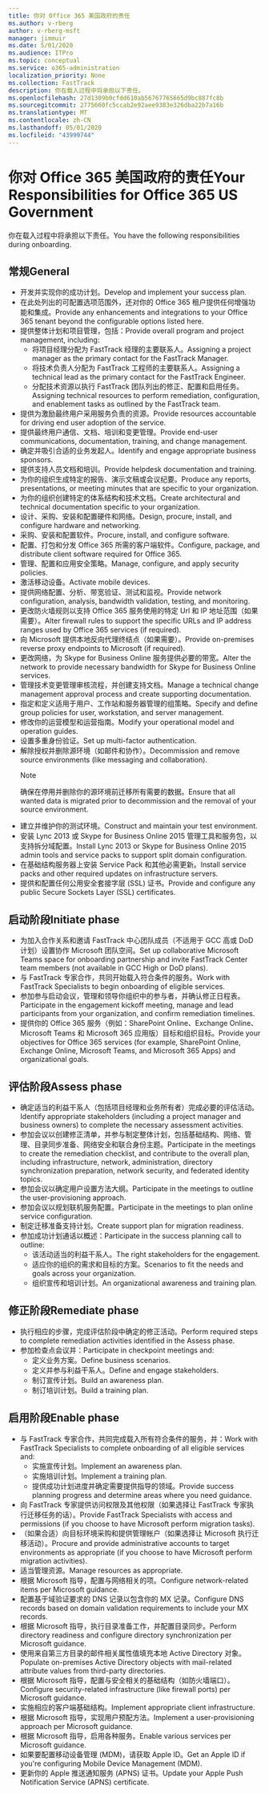 ```yaml
---
title: 你对 Office 365 美国政府的责任
ms.author: v-rberg
author: v-rberg-msft
manager: jimmuir
ms.date: 5/01/2020
ms.audience: ITPro
ms.topic: conceptual
ms.service: o365-administration
localization_priority: None
ms.collection: FastTrack
description: 你在载入过程中将承担以下责任。
ms.openlocfilehash: 27d1309b0cfdd610ab56767765665d9bc887fc8b
ms.sourcegitcommit: 2775660fc5ccab2e92aee9383e326dba22b7a16b
ms.translationtype: MT
ms.contentlocale: zh-CN
ms.lasthandoff: 05/01/2020
ms.locfileid: "43999744"
---
```

# <a name="your-responsibilities-for-office-365-us-government"></a><span data-ttu-id="5d2b6-103">你对 Office 365 美国政府的责任</span><span class="sxs-lookup"><span data-stu-id="5d2b6-103">Your Responsibilities for Office 365 US Government</span></span>

<span data-ttu-id="5d2b6-104">你在载入过程中将承担以下责任。</span><span class="sxs-lookup"><span data-stu-id="5d2b6-104">You have the following responsibilities during onboarding.</span></span>
  
## <a name="general"></a><span data-ttu-id="5d2b6-105">常规</span><span class="sxs-lookup"><span data-stu-id="5d2b6-105">General</span></span>

- <span data-ttu-id="5d2b6-106">开发并实现你的成功计划。</span><span class="sxs-lookup"><span data-stu-id="5d2b6-106">Develop and implement your success plan.</span></span>   
- <span data-ttu-id="5d2b6-107">在此处列出的可配置选项范围外，还对你的 Office 365 租户提供任何增强功能和集成。</span><span class="sxs-lookup"><span data-stu-id="5d2b6-107">Provide any enhancements and integrations to your Office 365 tenant beyond the configurable options listed here.</span></span>    
- <span data-ttu-id="5d2b6-108">提供整体计划和项目管理，包括：</span><span class="sxs-lookup"><span data-stu-id="5d2b6-108">Provide overall program and project management, including:</span></span>     
  - <span data-ttu-id="5d2b6-109">将项目经理分配为 FastTrack 经理的主要联系人。</span><span class="sxs-lookup"><span data-stu-id="5d2b6-109">Assigning a project manager as the primary contact for the FastTrack Manager.</span></span>   
  - <span data-ttu-id="5d2b6-110">将技术负责人分配为 FastTrack 工程师的主要联系人。</span><span class="sxs-lookup"><span data-stu-id="5d2b6-110">Assigning a technical lead as the primary contact for the FastTrack Engineer.</span></span>  
  - <span data-ttu-id="5d2b6-111">分配技术资源以执行 FastTrack 团队列出的修正、配置和启用任务。</span><span class="sxs-lookup"><span data-stu-id="5d2b6-111">Assigning technical resources to perform remediation, configuration, and enablement tasks as outlined by the FastTrack team.</span></span>   
- <span data-ttu-id="5d2b6-112">提供为激励最终用户采用服务负责的资源。</span><span class="sxs-lookup"><span data-stu-id="5d2b6-112">Provide resources accountable for driving end user adoption of the service.</span></span>    
- <span data-ttu-id="5d2b6-113">提供最终用户通信、文档、培训和变更管理。</span><span class="sxs-lookup"><span data-stu-id="5d2b6-113">Provide end-user communications, documentation, training, and change management.</span></span>    
- <span data-ttu-id="5d2b6-114">确定并吸引合适的业务发起人。</span><span class="sxs-lookup"><span data-stu-id="5d2b6-114">Identify and engage appropriate business sponsors.</span></span>     
- <span data-ttu-id="5d2b6-115">提供支持人员文档和培训。</span><span class="sxs-lookup"><span data-stu-id="5d2b6-115">Provide helpdesk documentation and training.</span></span>     
- <span data-ttu-id="5d2b6-116">为你的组织生成特定的报告、演示文稿或会议纪要。</span><span class="sxs-lookup"><span data-stu-id="5d2b6-116">Produce any reports, presentations, or meeting minutes that are specific to your organization.</span></span>     
- <span data-ttu-id="5d2b6-117">为你的组织创建特定的体系结构和技术文档。</span><span class="sxs-lookup"><span data-stu-id="5d2b6-117">Create architectural and technical documentation specific to your organization.</span></span>     
- <span data-ttu-id="5d2b6-118">设计、采购、安装和配置硬件和网络。</span><span class="sxs-lookup"><span data-stu-id="5d2b6-118">Design, procure, install, and configure hardware and networking.</span></span>    
- <span data-ttu-id="5d2b6-119">采购、安装和配置软件。</span><span class="sxs-lookup"><span data-stu-id="5d2b6-119">Procure, install, and configure software.</span></span>     
- <span data-ttu-id="5d2b6-120">配置、打包和分发 Office 365 所需的客户端软件。</span><span class="sxs-lookup"><span data-stu-id="5d2b6-120">Configure, package, and distribute client software required for Office 365.</span></span>    
- <span data-ttu-id="5d2b6-121">管理、配置和应用安全策略。</span><span class="sxs-lookup"><span data-stu-id="5d2b6-121">Manage, configure, and apply security policies.</span></span>    
- <span data-ttu-id="5d2b6-122">激活移动设备。</span><span class="sxs-lookup"><span data-stu-id="5d2b6-122">Activate mobile devices.</span></span>    
- <span data-ttu-id="5d2b6-123">提供网络配置、分析、带宽验证、测试和监视。</span><span class="sxs-lookup"><span data-stu-id="5d2b6-123">Provide network configuration, analysis, bandwidth validation, testing, and monitoring.</span></span> 
- <span data-ttu-id="5d2b6-124">更改防火墙规则以支持 Office 365 服务使用的特定 Url 和 IP 地址范围（如果需要）。</span><span class="sxs-lookup"><span data-stu-id="5d2b6-124">Alter firewall rules to support the specific URLs and IP address ranges used by Office 365 services (if required).</span></span>
- <span data-ttu-id="5d2b6-125">向 Microsoft 提供本地反向代理终结点（如果需要）。</span><span class="sxs-lookup"><span data-stu-id="5d2b6-125">Provide on-premises reverse proxy endpoints to Microsoft (if required).</span></span>     
- <span data-ttu-id="5d2b6-126">更改网络，为 Skype for Business Online 服务提供必要的带宽。</span><span class="sxs-lookup"><span data-stu-id="5d2b6-126">Alter the network to provide necessary bandwidth for Skype for Business Online services.</span></span>   
- <span data-ttu-id="5d2b6-127">管理技术变更管理审核流程，并创建支持文档。</span><span class="sxs-lookup"><span data-stu-id="5d2b6-127">Manage a technical change management approval process and create supporting documentation.</span></span>    
- <span data-ttu-id="5d2b6-128">指定和定义适用于用户、工作站和服务器管理的组策略。</span><span class="sxs-lookup"><span data-stu-id="5d2b6-128">Specify and define group policies for user, workstation, and server management.</span></span>    
- <span data-ttu-id="5d2b6-129">修改你的运营模型和运营指南。</span><span class="sxs-lookup"><span data-stu-id="5d2b6-129">Modify your operational model and operation guides.</span></span>   
- <span data-ttu-id="5d2b6-130">设置多重身份验证。</span><span class="sxs-lookup"><span data-stu-id="5d2b6-130">Set up multi-factor authentication.</span></span>   
- <span data-ttu-id="5d2b6-131">解除授权并删除源环境（如邮件和协作）。</span><span class="sxs-lookup"><span data-stu-id="5d2b6-131">Decommission and remove source environments (like messaging and collaboration).</span></span> 
    > [!NOTE]
    > <span data-ttu-id="5d2b6-132">确保在停用并删除你的源环境前迁移所有需要的数据。</span><span class="sxs-lookup"><span data-stu-id="5d2b6-132">Ensure that all wanted data is migrated prior to decommission and the removal of your source environment.</span></span>   
- <span data-ttu-id="5d2b6-133">建立并维护你的测试环境。</span><span class="sxs-lookup"><span data-stu-id="5d2b6-133">Construct and maintain your test environment.</span></span>  
- <span data-ttu-id="5d2b6-134">安装 Lync 2013 或 Skype for Business Online 2015 管理工具和服务包，以支持拆分域配置。</span><span class="sxs-lookup"><span data-stu-id="5d2b6-134">Install Lync 2013 or Skype for Business Online 2015 admin tools and service packs to support split domain configuration.</span></span>    
- <span data-ttu-id="5d2b6-135">在基础结构服务器上安装 Service Pack 和其他必需更新。</span><span class="sxs-lookup"><span data-stu-id="5d2b6-135">Install service packs and other required updates on infrastructure servers.</span></span>     
- <span data-ttu-id="5d2b6-136">提供和配置任何公用安全套接字层 (SSL) 证书。</span><span class="sxs-lookup"><span data-stu-id="5d2b6-136">Provide and configure any public Secure Sockets Layer (SSL) certificates.</span></span> 
    
## <a name="initiate-phase"></a><span data-ttu-id="5d2b6-137">启动阶段</span><span class="sxs-lookup"><span data-stu-id="5d2b6-137">Initiate phase</span></span>

- <span data-ttu-id="5d2b6-138">为加入合作关系和邀请 FastTrack 中心团队成员（不适用于 GCC 高或 DoD 计划）设置协作 Microsoft 团队空间。</span><span class="sxs-lookup"><span data-stu-id="5d2b6-138">Set up collaborative Microsoft Teams space for onboarding partnership and invite FastTrack Center team members (not available in GCC High or DoD plans).</span></span>   
- <span data-ttu-id="5d2b6-139">与 FastTrack 专家合作，共同开始载入符合条件的服务。</span><span class="sxs-lookup"><span data-stu-id="5d2b6-139">Work with FastTrack Specialists to begin onboarding of eligible services.</span></span>    
- <span data-ttu-id="5d2b6-140">参加参与启动会议，管理和领导你组织中的参与者，并确认修正日程表。</span><span class="sxs-lookup"><span data-stu-id="5d2b6-140">Participate in the engagement kickoff meeting, manage and lead participants from your organization, and confirm remediation timelines.</span></span>    
- <span data-ttu-id="5d2b6-141">提供你的 Office 365 服务（例如：SharePoint Online、Exchange Online、Microsoft Teams 和 Microsoft 365 应用版）目标和组织目标。</span><span class="sxs-lookup"><span data-stu-id="5d2b6-141">Provide your objectives for Office 365 services (for example, SharePoint Online, Exchange Online, Microsoft Teams, and Microsoft 365 Apps) and organizational goals.</span></span>
    
## <a name="assess-phase"></a><span data-ttu-id="5d2b6-142">评估阶段</span><span class="sxs-lookup"><span data-stu-id="5d2b6-142">Assess phase</span></span>

- <span data-ttu-id="5d2b6-143">确定适当的利益干系人（包括项目经理和业务所有者）完成必要的评估活动。</span><span class="sxs-lookup"><span data-stu-id="5d2b6-143">Identify appropriate stakeholders (including a project manager and business owners) to complete the necessary assessment activities.</span></span>    
- <span data-ttu-id="5d2b6-144">参加会议以创建修正清单，并参与制定整体计划，包括基础结构、网络、管理、目录同步准备、网络安全和联合身份主题。</span><span class="sxs-lookup"><span data-stu-id="5d2b6-144">Participate in the meetings to create the remediation checklist, and contribute to the overall plan, including infrastructure, network, administration, directory synchronization preparation, network security, and federated identity topics.</span></span> 
- <span data-ttu-id="5d2b6-145">参加会议以确定用户设置方法大纲。</span><span class="sxs-lookup"><span data-stu-id="5d2b6-145">Participate in the meetings to outline the user-provisioning approach.</span></span>     
- <span data-ttu-id="5d2b6-146">参加会议以规划联机服务配置。</span><span class="sxs-lookup"><span data-stu-id="5d2b6-146">Participate in the meetings to plan online service configuration.</span></span>    
- <span data-ttu-id="5d2b6-147">制定迁移准备支持计划。</span><span class="sxs-lookup"><span data-stu-id="5d2b6-147">Create support plan for migration readiness.</span></span>    
- <span data-ttu-id="5d2b6-148">参加成功计划通话以概述：</span><span class="sxs-lookup"><span data-stu-id="5d2b6-148">Participate in the success planning call to outline:</span></span>   
  - <span data-ttu-id="5d2b6-149">该活动适当的利益干系人。</span><span class="sxs-lookup"><span data-stu-id="5d2b6-149">The right stakeholders for the engagement.</span></span>   
  - <span data-ttu-id="5d2b6-150">适应你的组织的需求和目标的方案。</span><span class="sxs-lookup"><span data-stu-id="5d2b6-150">Scenarios to fit the needs and goals across your organization.</span></span>   
  - <span data-ttu-id="5d2b6-151">组织宣传和培训计划。</span><span class="sxs-lookup"><span data-stu-id="5d2b6-151">An organizational awareness and training plan.</span></span>
    
## <a name="remediate-phase"></a><span data-ttu-id="5d2b6-152">修正阶段</span><span class="sxs-lookup"><span data-stu-id="5d2b6-152">Remediate phase</span></span>

- <span data-ttu-id="5d2b6-153">执行相应的步骤，完成评估阶段中确定的修正活动。</span><span class="sxs-lookup"><span data-stu-id="5d2b6-153">Perform required steps to complete remediation activities identified in the Assess phase.</span></span>  
- <span data-ttu-id="5d2b6-154">参加检查点会议并：</span><span class="sxs-lookup"><span data-stu-id="5d2b6-154">Participate in checkpoint meetings and:</span></span>   
  - <span data-ttu-id="5d2b6-155">定义业务方案。</span><span class="sxs-lookup"><span data-stu-id="5d2b6-155">Define business scenarios.</span></span>  
  - <span data-ttu-id="5d2b6-156">定义并参与利益干系人。</span><span class="sxs-lookup"><span data-stu-id="5d2b6-156">Define and engage stakeholders.</span></span>  
  - <span data-ttu-id="5d2b6-157">制订宣传计划。</span><span class="sxs-lookup"><span data-stu-id="5d2b6-157">Build an awareness plan.</span></span> 
  - <span data-ttu-id="5d2b6-158">制订培训计划。</span><span class="sxs-lookup"><span data-stu-id="5d2b6-158">Build a training plan.</span></span>
    
## <a name="enable-phase"></a><span data-ttu-id="5d2b6-159">启用阶段</span><span class="sxs-lookup"><span data-stu-id="5d2b6-159">Enable phase</span></span>

- <span data-ttu-id="5d2b6-160">与 FastTrack 专家合作，共同完成载入所有符合条件的服务，并：</span><span class="sxs-lookup"><span data-stu-id="5d2b6-160">Work with FastTrack Specialists to complete onboarding of all eligible services and:</span></span>  
  - <span data-ttu-id="5d2b6-161">实施宣传计划。</span><span class="sxs-lookup"><span data-stu-id="5d2b6-161">Implement an awareness plan.</span></span>   
  - <span data-ttu-id="5d2b6-162">实施培训计划。</span><span class="sxs-lookup"><span data-stu-id="5d2b6-162">Implement a training plan.</span></span>   
  - <span data-ttu-id="5d2b6-163">提供成功计划进度并确定需要提供指导的领域。</span><span class="sxs-lookup"><span data-stu-id="5d2b6-163">Provide success planning progress and determine areas where you need guidance.</span></span>  
- <span data-ttu-id="5d2b6-164">向 FastTrack 专家提供访问权限及其他权限（如果选择让 FastTrack 专家执行迁移任务的话）。</span><span class="sxs-lookup"><span data-stu-id="5d2b6-164">Provide FastTrack Specialists with access and permissions (if you choose to have Microsoft perform migration tasks).</span></span>   
- <span data-ttu-id="5d2b6-165">（如果合适）向目标环境采购和提供管理帐户（如果选择让 Microsoft 执行迁移活动）。</span><span class="sxs-lookup"><span data-stu-id="5d2b6-165">Procure and provide administrative accounts to target environments as appropriate (if you choose to have Microsoft perform migration activities).</span></span>    
- <span data-ttu-id="5d2b6-166">适当管理资源。</span><span class="sxs-lookup"><span data-stu-id="5d2b6-166">Manage resources as appropriate.</span></span>     
- <span data-ttu-id="5d2b6-167">根据 Microsoft 指导，配置与网络相关的项。</span><span class="sxs-lookup"><span data-stu-id="5d2b6-167">Configure network-related items per Microsoft guidance.</span></span>    
- <span data-ttu-id="5d2b6-168">配置基于域验证要求的 DNS 记录以包含你的 MX 记录。</span><span class="sxs-lookup"><span data-stu-id="5d2b6-168">Configure DNS records based on domain validation requirements to include your MX records.</span></span>    
- <span data-ttu-id="5d2b6-169">根据 Microsoft 指导，执行目录准备工作，并配置目录同步。</span><span class="sxs-lookup"><span data-stu-id="5d2b6-169">Perform directory readiness and configure directory synchronization per Microsoft guidance.</span></span>   
- <span data-ttu-id="5d2b6-170">使用来自第三方目录的邮件相关属性值填充本地 Active Directory 对象。</span><span class="sxs-lookup"><span data-stu-id="5d2b6-170">Populate on-premises Active Directory objects with mail-related attribute values from third-party directories.</span></span>    
- <span data-ttu-id="5d2b6-171">根据 Microsoft 指导，配置与安全相关的基础结构（如防火墙端口）。</span><span class="sxs-lookup"><span data-stu-id="5d2b6-171">Configure security-related infrastructure (like firewall ports) per Microsoft guidance.</span></span>    
- <span data-ttu-id="5d2b6-172">实施相应的客户端基础结构。</span><span class="sxs-lookup"><span data-stu-id="5d2b6-172">Implement appropriate client infrastructure.</span></span>   
- <span data-ttu-id="5d2b6-173">根据 Microsoft 指导，实现用户预配方法。</span><span class="sxs-lookup"><span data-stu-id="5d2b6-173">Implement a user-provisioning approach per Microsoft guidance.</span></span>    
- <span data-ttu-id="5d2b6-174">根据 Microsoft 指导，启用各种服务。</span><span class="sxs-lookup"><span data-stu-id="5d2b6-174">Enable various services per Microsoft guidance.</span></span>    
- <span data-ttu-id="5d2b6-175">如果要配置移动设备管理 (MDM)，请获取 Apple ID。</span><span class="sxs-lookup"><span data-stu-id="5d2b6-175">Get an Apple ID if you're configuring Mobile Device Management (MDM).</span></span>   
- <span data-ttu-id="5d2b6-176">更新你的 Apple 推送通知服务 (APNS) 证书。</span><span class="sxs-lookup"><span data-stu-id="5d2b6-176">Update your Apple Push Notification Service (APNS) certificate.</span></span>
  